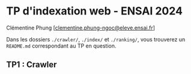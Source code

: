 # TP d'indexation web - ENSAI 2024
Clémentine Phung [clementine.phung-ngoc@eleve.ensai.fr]

Dans les dossiers `./crawler/`, `./index/` et `./ranking/`, vous trouverez un `README.md` correspondant au TP en question.

## TP1 : Crawler
